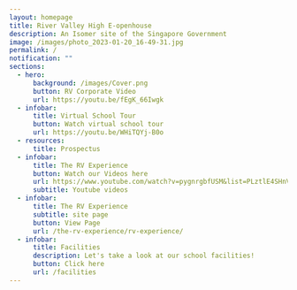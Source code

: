 ```yaml
---
layout: homepage
title: River Valley High E-openhouse
description: An Isomer site of the Singapore Government
image: /images/photo_2023-01-20_16-49-31.jpg
permalink: /
notification: ""
sections:
  - hero:
      background: /images/Cover.png
      button: RV Corporate Video
      url: https://youtu.be/fEgK_66Iwgk
  - infobar:
      title: Virtual School Tour
      button: Watch virtual school tour
      url: https://youtu.be/WHiTQYj-B0o
  - resources:
      title: Prospectus
  - infobar:
      title: The RV Experience
      button: Watch our Videos here
      url: https://www.youtube.com/watch?v=pygnrgbfUSM&list=PLztlE4SHnVGb3aeZsL7WMX9qjWIFdlkWS
      subtitle: Youtube videos
  - infobar:
      title: The RV Experience
      subtitle: site page
      button: View Page
      url: /the-rv-experience/rv-experience/
  - infobar:
      title: Facilities
      description: Let's take a look at our school facilities!
      button: Click here
      url: /facilities
---
```

